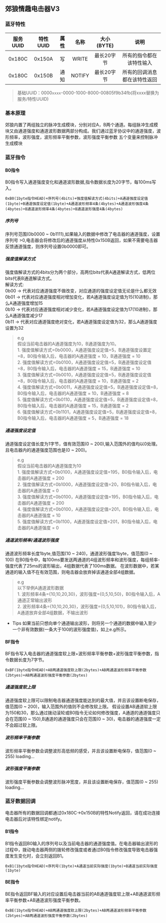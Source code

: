 ## 郊狼情趣电击器V3

### 蓝牙特性
|    服务UUID    |    特性UUID     |      属性      |      名称      |    大小(BYTE)  | 说明 |
| :------------: | :------------: | :------------: | :------------: | :------------: | :----: |
|     0x180C     |     0x150A     |    写     | WRITE        | 最长20字节           | 所有的指令都在该特性输入 |
|     0x180C     |     0x150B     |    通知   | NOTIFY        | 最长20字节           | 所有的回调消息都在该特性返回 |

> 基础UUID：0000`xxxx`-0000-1000-8000-00805f9b34fb(将xxxx替换为服务/特性UUID)

### 基本原理
郊狼内置了两组独立的脉冲生成模块，分别对应A，B两个通道。每组脉冲生成模块又由通道强度和通道波形数据两部分构成。我们通过蓝牙协议中的通道强度，波形频率，波形强度，波形频率平衡参数，波形强度平衡参数 五个变量来控制脉冲生成模块

### 蓝牙指令

#### B0指令
B0指令写入通道强度变化和通道波形数据,指令数据长度为20字节，每100ms写入。
```
0xB0(1byte指令HEAD)+序列号(4bits)+强度值解读方式(4bits)+A通道强度设定值(1byte)+B通道强度设定值(1byte)+A通道波形频率4条(4bytes)+A通道波形强度4条(4bytes)+B通道波形频率4条(4bytes)+B通道波形强度4条(4bytes)
```
##### 序列号
序列号范围(0b0000 ~ 0b1111),如果输入的数据中修改了电击器的通道强度，设置序列号 >0,电击器会将修改后的通道强度从特性0x150B返回，如果不需要电击器反馈通道强度，则序列号设置0b0000即可。

##### 强度值解读方式
强度值解读方式的4bits分为两个部分，高两位bits代表A通道解读方式，低两位bits代表B通道解读方式。<br/>解读方式:<br/>0b00 -> 代表对应通道强度不做改变，对应通道的强度设定值无论是什么都无效<br/>0b01 -> 代表对应通道强度相对增加变化，若A通道强度设定值为15(10进制)，那么A通道强度增加15<br/>0b10 -> 代表对应通道强度相对减少变化，若A通道强度设定值为17(10进制)，那么A通道强度减少17<br/>0b11 -> 代表对应通道强度绝对变化，若A通道强度设定值为32，那么A通道强度设置为32

>e.g<br/>假设当前电击器的A通道强度为10，B通道强度为10。<br/>1.  强度值解读方式=0b0000，A通道强度设定值=5，B通道强度设置定=8，B0指令输入后，电击器的A通道强度 = 10，B通道强度 = 10<br/>2. 强度值解读方式=0b0100，A通道强度设定值=5，B通道强度设定值=8，B0指令输入后，电击器的A通道强度 = 15，B通道强度 = 10<br/>3. 强度值解读方式=0b0010，A通道强度设定值=5，B通道强度设定值=8，B0指令输入后，电击器的A通道强度 = 10，B通道强度 = 2<br/>4. 强度值解读方式=0b0011，A通道强度设定值=5，B通道强度设定值=8，B0指令输入后，电击器的A通道强度 = 10，B通道强度 = 8<br/>5. 强度值解读方式=0b0110，A通道强度设定值=5，B通道强度设定值=8，B0指令输入后，电击器的A通道强度 = 15，B通道强度 = 2<br/>6. 强度值解读方式=0b1101，A通道强度设定值=5，B通道强度设定值=8，B0指令输入后，电击器的A通道强度 = 5，B通道强度 = 18

##### 通道强度设定值
通道强度设定值长度为1字节，值有效范围(0 ~ 200),输入范围外的值均以0处理。且电击器内的通道强度范围也是(0 ~ 200)。
>e.g<br/>假设当前电击器的A通道强度为10<br/>1. 强度值解读方式=0b0100，A通道强度设定值=195，B0指令输入后，电击器的A通道强度 = 200<br/>2. 强度值解读方式=0b1000，A通道强度设定值=20，B0指令输入后，电击器的A通道强度 = 0<br/>3. 强度值解读方式=0b0100，A通道强度设定值=195，B0指令输入后，电击器的A通道强度 = 200<br/>4. 强度值解读方式=0b0100，A通道强度设定值=201，B0指令输入后，电击器的A通道强度 = 10<br/>5. 强度值解读方式=0b1100，A通道强度设定值=201，B0指令输入后，电击器的A通道强度 = 0<br/>

##### 通道波形频率/通道波形强度
通道波形频率长度1byte,值范围(10 ~ 240)，通道波形强度1byte，值范围(0 ~ 100)
在B0指令中，每100ms要发送两通道的4组波形频率和波形强度，每组频率-强度代表了25ms的波形输出，4组数据代表了100ms数据。
在波形数据中，若某通道的输入值不在有效范围，则电击器会放弃掉该通道全部4组数据。

>e.g<br/>以下举例A通道波形数据<br/>1. 波形频率4条={10,10,20,30}，波形强度={0,5,10,50}，B0指令输入后，A通道正常输出波形<br/>2. 波形频率4条={10,10,20,30}，波形强度={0,5,10,101}，B0指令输入后，A通道放弃全部4组数据，不输出波形

- Tips 如果当前只想向单个通道输出波形，则将另一个通道的数据中输入至少一个非有效数据(一条大于100的波形强度值)，如上e.g所示。

#### BF指令
BF指令写入电击器的通道强度软上限+波形频率平衡参数+波形强度平衡参数，指令数据长度为7字节。
```
0xBF(1byte指令HEAD)+AB两通道强度软上限(2bytes)+AB两通道波形频率平衡参数(2btyes)+AB两通道波形强度平衡参数(2bytes)
```
##### 通道强度软上限
通道强度软上限可以限制电击器通道强度能达到的最大值，并且该设置断电保存，值范围(0 ~ 200)，输入范围外的值则不会修改软上限。
假设设置AB通道软上限为150和30，那么通过拨动滚轮或B0指令无论如何修改强度，A通道的通道强度只会在范围(0 ~ 150),B通道的通道强度只会在范围(0 ~ 30)，电击器的通道强度一定不会超过软上限。

##### 波形频率平衡参数
波形频率平衡参数会调整波形高低频的感受，并且该设置断电保存，值范围(0 ~ 255)
loading...

##### 波形强度平衡参数
波形强度平衡参数会调整波形脉冲宽度，并且该设置断电保存，值范围(0 ~ 255)
loading...

### 蓝牙数据回调
电击器所有的数据回调都通过0x180C->0x150B的特性Notify返回，请在成功连接电击器后对该特性绑定notify。

#### B1指令

B1指令返回B0输入的序列号以及当前电击器的通道强度值。在电击器输出波形的过程中，拨动电击器两侧的拨轮修改强度或者通过B0指令修改强度导致电击器强度发生变化时，会立刻返回B1。
```
0xB1(1byte指令HEAD)+序列号(1byte)+A通道当前实际强度(1byte)+B通道当前实际强度(1byte)
```

#### BE指令

BE指令返回BF输入的对应设置后电击器当前的AB通道强度软上限+AB通道波形频率平衡参数+AB通道波形强度平衡参数。
```
0xBE(1byte指令HEAD)+AB两通道强度软上限(2bytes)+AB两通道波形频率平衡参数(2btyes)+AB两通道波形强度平衡参数(2bytes)
```
